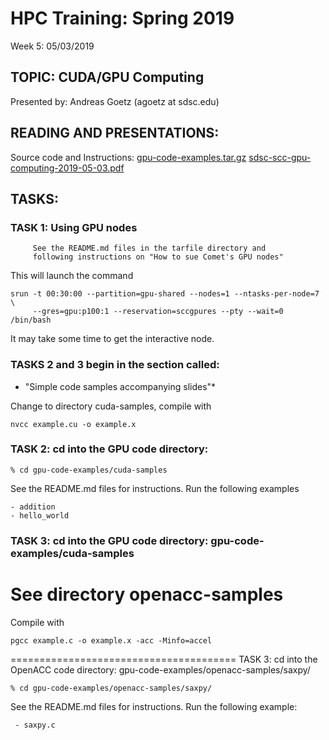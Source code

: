 # HPC Training:  Spring 2019
 Week 5: 05/03/2019

## TOPIC:  CUDA/GPU Computing
Presented by: Andreas Goetz (agoetz  at  sdsc.edu)

## READING AND PRESENTATIONS:

Source code and Instructions:
[gpu-code-examples.tar.gz](gpu-code-examples.tar.gz)
[sdsc-scc-gpu-computing-2019-05-03.pdf](sdsc-scc-gpu-computing-2019-05-03.pdf)

## TASKS:
### TASK 1:  Using GPU nodes  
         See the README.md files in the tarfile directory and
         following instructions on "How to sue Comet's GPU nodes"

This will launch the command

```
srun -t 00:30:00 --partition=gpu-shared --nodes=1 --ntasks-per-node=7 \
     --gres=gpu:p100:1 --reservation=sccgpures --pty --wait=0 /bin/bash
```

It may take some time to get the interactive node.

### TASKS 2 and 3 begin in the section called:
* "Simple code samples accompanying slides"*

Change to directory cuda-samples, compile with 
```
nvcc example.cu -o example.x
```

### TASK 2:  cd into the GPU code directory: 
```
% cd gpu-code-examples/cuda-samples
```

See the README.md files for instructions.
Run the following examples
 
	- addition
	- hello_world


### TASK 3:  cd into the GPU code directory: gpu-code-examples/cuda-samples
# See directory openacc-samples

Compile with 
```
pgcc example.c -o example.x -acc -Minfo=accel
```

=======================================
TASK 3:  cd into the OpenACC code directory: gpu-code-examples/openacc-samples/saxpy/
```
% cd gpu-code-examples/openacc-samples/saxpy/
```

See the README.md files for instructions.
Run the following example:
 
	 - saxpy.c


